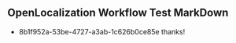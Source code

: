 ## OpenLocalization Workflow Test MarkDown
* 8b1f952a-53be-4727-a3ab-1c626b0ce85e thanks!

<!--HONumber=Jul16_HO3-->


